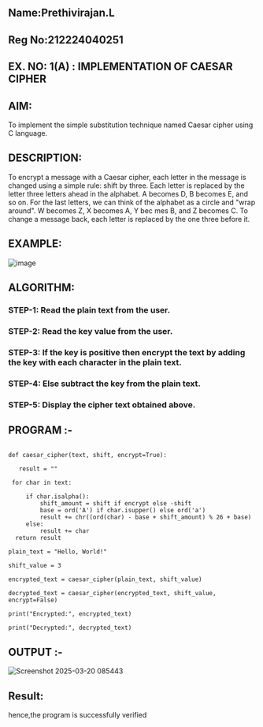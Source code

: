 ## Name:Prethivirajan.L
## Reg No:212224040251

## EX. NO: 1(A) : IMPLEMENTATION OF CAESAR CIPHER
 

## AIM:

To implement the simple substitution technique named Caesar cipher using C language.

## DESCRIPTION:

To encrypt a message with a Caesar cipher, each letter in the message is changed using a simple rule: shift by three. Each letter is replaced by the letter three letters ahead in the alphabet. A becomes D, B becomes E, and so on. For the last letters, we can think of the
alphabet as a circle and "wrap around". W becomes Z, X becomes A, Y bec mes B, and Z
becomes C. To change a message back, each letter is replaced by the one three before it.

## EXAMPLE:



![image](https://github.com/Hemamanigandan/CNS/assets/149653568/eb9c6c43-8c80-4cdd-b9d4-91705a311c79)


## ALGORITHM:

### STEP-1: Read the plain text from the user.
### STEP-2: Read the key value from the user.
### STEP-3: If the key is positive then encrypt the text by adding the key with each character in the plain text.
### STEP-4: Else subtract the key from the plain text.
### STEP-5: Display the cipher text obtained above.


## PROGRAM :-
```

def caesar_cipher(text, shift, encrypt=True):
  
   result = ""

 for char in text:
    
     if char.isalpha():
         shift_amount = shift if encrypt else -shift
         base = ord('A') if char.isupper() else ord('a')
         result += chr((ord(char) - base + shift_amount) % 26 + base)
     else:
         result += char
  return result

plain_text = "Hello, World!"

shift_value = 3

encrypted_text = caesar_cipher(plain_text, shift_value)

decrypted_text = caesar_cipher(encrypted_text, shift_value, encrypt=False)

print("Encrypted:", encrypted_text)

print("Decrypted:", decrypted_text)

```

## OUTPUT :-



![Screenshot 2025-03-20 085443](https://github.com/user-attachments/assets/c118bf9b-6f30-4b57-99f0-27032088c394)

## Result:
hence,the program is successfully verified

